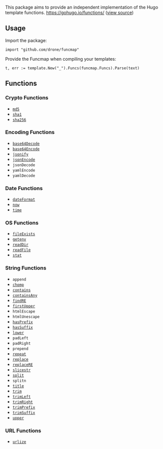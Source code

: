 This package aims to provide an independent implementation of the Hugo template functions.
https://gohugo.io/functions/ ([view source](https://github.com/gohugoio/hugo/tree/7f47b99ea9a7ba7759c4f9424fedd4591e6da497/tpl))

## Usage

Import the package:

```
import "github.com/drone/funcmap"
```

Provide the Funcmap when compiling your templates:

```
t, err := template.New("_").Funcs(funcmap.Funcs).Parse(text)
```

## Functions

### Crypto Functions

* [`md5`](https://gohugo.io/functions/crypto/md5/)
* [`sha1`](https://gohugo.io/functions/crypto/sha1/)
* [`sha256`](https://gohugo.io/functions/crypto/sha256/)

### Encoding Functions

* [`base64Decode`](https://gohugo.io/functions/encoding/base64decode/)
* [`base64Encode`](https://gohugo.io/functions/encoding/base64encode/)
* [`jsonify`](https://gohugo.io/functions/encoding/jsonify/)
* [`jsonEncode`](https://gohugo.io/functions/encoding/jsonify/)
* `jsonDecode`
* `yamlEncode`
* `yamlDecode`

### Date Functions

* [`dateFormat`](https://gohugo.io/functions/time/format/)
* [`now`](https://gohugo.io/functions/time/now/)
* [`time`](https://gohugo.io/functions/time/astime/)

### OS Functions

* [`fileExists`](https://gohugo.io/functions/os/fileexists/)
* [`getenv`](https://gohugo.io/functions/os/getenv/)
* [`readDir`](https://gohugo.io/functions/os/readdir/)
* [`readFile`](https://gohugo.io/functions/os/readfile/)
* [`stat`](https://gohugo.io/functions/os/stat/)

### String Functions

* `append`
* [`chomp`](https://gohugo.io/functions/strings/chomp/)
* [`contains`](https://gohugo.io/functions/strings/contains/)
* [`containsAny`](https://gohugo.io/functions/strings/containsany/)
* [`findRE`](https://gohugo.io/functions/strings/findre/)
* [`firstUpper`](https://gohugo.io/functions/strings/firstupper/)
* `htmlEscape`
* `htmlUnescape`
* [`hasPrefix`](https://gohugo.io/functions/strings/hasprefix/)
* [`hasSuffix`](https://gohugo.io/functions/strings/hassuffix/)
* [`lower`](https://gohugo.io/functions/strings/tolower/)
* `padLeft`
* `padRight`
* `prepend`
* [`repeat`](https://gohugo.io/functions/strings/repeat/)
* [`replace`](https://gohugo.io/functions/strings/replace/)
* [`replaceRE`](https://gohugo.io/functions/strings/replacere/)
* [`slicestr`](https://gohugo.io/functions/strings/slicestring/)
* [`split`](https://gohugo.io/functions/strings/split/)
* `splitn`
* [`title`](https://gohugo.io/functions/strings/title/)
* [`trim`](https://gohugo.io/functions/strings/trim/)
* [`trimLeft`](https://gohugo.io/functions/strings/trimleft/)
* [`trimRight`](https://gohugo.io/functions/strings/trimright/)
* [`trimPrefix`](https://gohugo.io/functions/strings/trimprefix/)
* [`trimSuffix`](https://gohugo.io/functions/strings/trimsuffix/)
* [`upper`](https://gohugo.io/functions/strings/toupper/)

### URL Functions

* [`urlize`](https://gohugo.io/functions/urls/urlize/)
